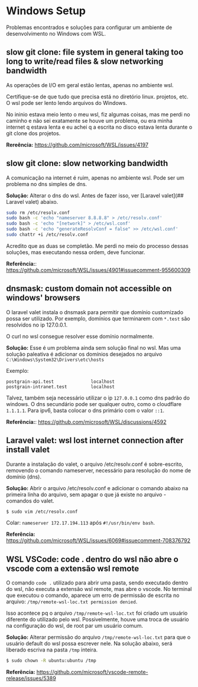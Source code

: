 # Windows Setup

Problemas encontrados e soluções para configurar um ambiente de desenvolvimento no Windows com WSL.

## slow git clone: file system in general taking too long to write/read files & slow networking bandwidth
As operações de I/O em geral estão lentas, apenas no ambiente wsl.

Certifique-se de que tudo que precisa está no diretório linux. projetos, etc. O wsl pode ser lento lendo arquivos do Windows.

No ininio estava meio lento o meu wsl, fiz algumas coisas, mas me perdi no caminho e não sei exatamente se houve um problema, ou era minha internet q estava lenta e eu achei q a escrita no disco estava lenta durante o git clone dos projetos.

__Rereência:__ https://github.com/microsoft/WSL/issues/4197



## slow git clone: slow networking bandwidth
A comunicação na internet é ruim, apenas no ambiente wsl. Pode ser um problema no dns simples de dns.

**Solução:**
Alterar o dns do wsl. Antes de fazer isso, ver [Laravel valet](## Laravel valet) abaixo.
```sh
sudo rm /etc/resolv.conf
sudo bash -c 'echo "nameserver 8.8.8.8" > /etc/resolv.conf'
sudo bash -c 'echo "[network]" > /etc/wsl.conf'
sudo bash -c 'echo "generateResolvConf = false" >> /etc/wsl.conf'
sudo chattr +i /etc/resolv.conf
```

Acredito que as duas se completão. Me perdi no meio do processo dessas soluções, mas executando nessa ordem, deve funcionar.

__Referência:__: https://github.com/microsoft/WSL/issues/4901#issuecomment-955600309

## dnsmask: custom domain not accessible on windows' browsers
O laravel valet instala o dnsmask para permitir que domínio customizado possa ser utilizado. Por exemplo, domínios que terminarem com `*.test` são resolvidos no ip 127.0.0.1.

O curl no wsl consegue resolver esse domínio normalmente. 

**Solução:**
Esse é um problema ainda sem solução final no wsl. Mas uma solução paleativa é adicionar os domínios desejados no arquivo `C:\Windows\System32\Drivers\etc\hosts`

Exemplo:
```
postgrain-api.test              localhost
postgrain-intranet.test         localhost
```

Talvez, também seja necessário utilizar o ip `127.0.0.1` como dns padrão do windows. O dns secundário pode ser qualquer outro, como o cloudflare `1.1.1.1`. Para ipv6, basta colocar o dns primário com o valor `::1`.

__Referência:__: https://github.com/microsoft/WSL/discussions/4592

## Laravel valet: wsl lost internet connection after install valet
Durante a instalação do valet, o arquivo /etc/resolv.conf é sobre-escrito, removendo o comando nameserver,
necessário para resolução do nome de domínio (dns).

**Solução:**
Abrir o arquivo /etc/resolv.conf e adicionar o comando abaixo na primeira linha do arquivo, sem apagar o que já existe no arquivo - comandos do valet.
```sh
$ sudo vim /etc/resolv.conf
```

Colar: `nameserver 172.17.194.113` após `#!/usr/bin/env bash`.

__Referência:__ https://github.com/microsoft/WSL/issues/6069#issuecomment-708376792

## WSL VSCode: code . dentro do wsl não abre o vscode com a extensão wsl remote
O comando `code .` utilizado para abrir uma pasta, sendo executado dentro do wsl, nâo executa a extensão wsl remote, mas abre o vscode. No terminal que executou o comando, aparece um erro de permissão de escrita no arquivo: `/tmp/remote-wsl-loc.txt permission denied`.

Isso acontece pq o arquivo `/tmp/remote-wsl-loc.txt` foi criado um usuário diferente do utilizado pelo wsl. Possivelmente, houve uma troca de usuário na configuração do wsl, de root par um usuário comum.

**Solução:**
Alterar permissão do arquivo `/tmp/remote-wsl-loc.txt` para que o usuário default do wsl possa escrever nele. Na solução abaixo, será liberado escriva na pasta `/tmp` inteira.
```sh
$ sudo chown -R ubuntu:ubuntu /tmp
```

__Referência:__ https://github.com/microsoft/vscode-remote-release/issues/5389